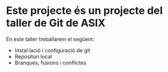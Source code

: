 # Este projecte és un projecte del taller de Git de ASIX

En este taller treballarem el següent:

- Instal·lació i configuració de git
- Repositori local
- Branques, fusions i conflictes